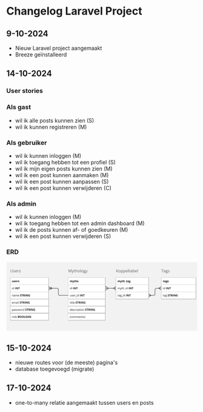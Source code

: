 # Changelog Laravel Project
## 9-10-2024
* Nieuw Laravel project aangemaakt
* Breeze geïnstalleerd

## 14-10-2024
### User stories
### Als gast
* wil ik alle posts kunnen zien (S)
* wil ik kunnen registreren (M)

### Als gebruiker
* wil ik kunnen inloggen (M)
* wil ik toegang hebben tot een profiel (S)
* wil ik mijn eigen posts kunnen zien (M)
* wil ik een post kunnen aanmaken (M)
* wil ik een post kunnen aanpassen (S)
* wil ik een post kunnen verwijderen (C)

### Als admin
* wil ik kunnen inloggen (M)
* wil ik toegang hebben tot een admin dashboard (M)
* wil ik de posts kunnen af- of goedkeuren (M)
* wil ik een post kunnen verwijderen (S)

### ERD
![ERD.png](images/ERD.png)

## 15-10-2024
* nieuwe routes voor (de meeste) pagina's
* database toegevoegd (migrate)

## 17-10-2024
* one-to-many relatie aangemaakt tussen users en posts


